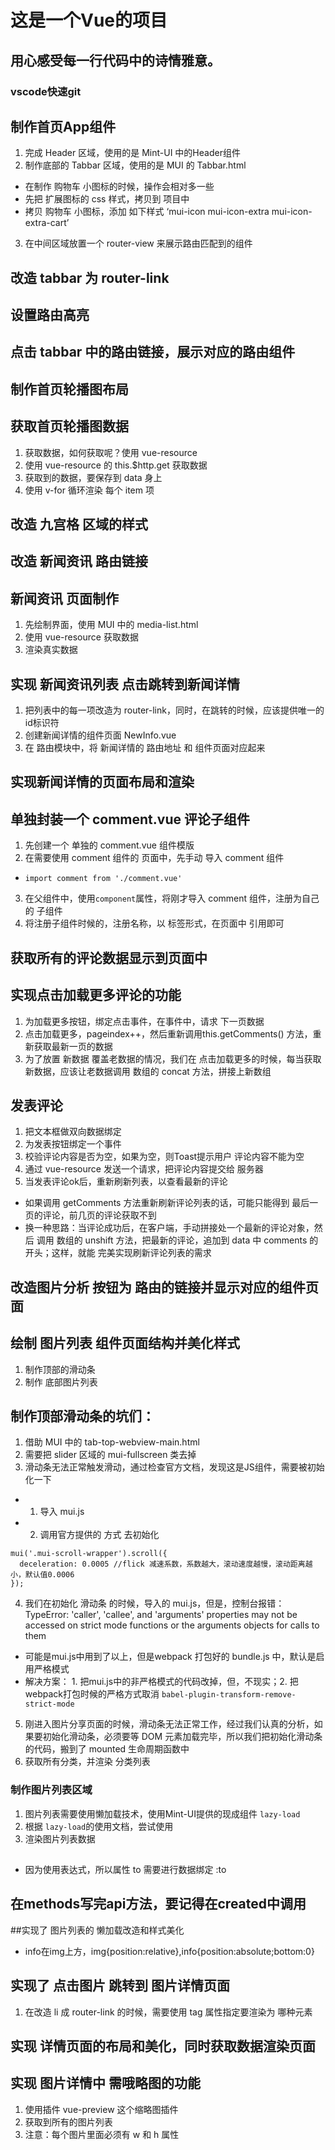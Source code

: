 # 这是一个Vue的项目
## 用心感受每一行代码中的诗情雅意。
### vscode快速git

## 制作首页App组件
1. 完成 Header 区域，使用的是 Mint-UI 中的Header组件
2. 制作底部的 Tabbar 区域，使用的是 MUI 的 Tabbar.html
  + 在制作 购物车 小图标的时候，操作会相对多一些
  + 先把 扩展图标的 css 样式，拷贝到 项目中
  + 拷贝 购物车 小图标，添加 如下样式 ‘mui-icon mui-icon-extra mui-icon-extra-cart’
3. 在中间区域放置一个 router-view 来展示路由匹配到的组件

## 改造 tabbar 为 router-link

## 设置路由高亮

## 点击 tabbar 中的路由链接，展示对应的路由组件

## 制作首页轮播图布局

## 获取首页轮播图数据
1. 获取数据，如何获取呢？使用 vue-resource
2. 使用 vue-resource 的 this.$http.get 获取数据
3. 获取到的数据，要保存到 data 身上
4. 使用 v-for 循环渲染 每个 item 项

## 改造 九宫格 区域的样式

## 改造 新闻资讯 路由链接

## 新闻资讯 页面制作
1. 先绘制界面，使用 MUI 中的 media-list.html
2. 使用 vue-resource 获取数据
3. 渲染真实数据

## 实现 新闻资讯列表 点击跳转到新闻详情
1. 把列表中的每一项改造为 router-link，同时，在跳转的时候，应该提供唯一的id标识符
2. 创建新闻详情的组件页面 NewInfo.vue
3. 在 路由模块中，将 新闻详情的 路由地址 和 组件页面对应起来

## 实现新闻详情的页面布局和渲染

## 单独封装一个 comment.vue 评论子组件
1. 先创建一个 单独的 comment.vue 组件模版
2. 在需要使用 comment 组件的 页面中，先手动 导入 comment 组件
  + `import comment from './comment.vue'`
3. 在父组件中，使用`component`属性，将刚才导入 comment 组件，注册为自己的 子组件
4. 将注册子组件时候的，注册名称，以 标签形式，在页面中 引用即可

## 获取所有的评论数据显示到页面中

## 实现点击加载更多评论的功能
1. 为加载更多按钮，绑定点击事件，在事件中，请求 下一页数据
2. 点击加载更多，pageindex++，然后重新调用this.getComments() 方法，重新获取最新一页的数据
3. 为了放置 新数据 覆盖老数据的情况，我们在 点击加载更多的时候，每当获取新数据，应该让老数据调用 数组的 concat 方法，拼接上新数组

## 发表评论
1. 把文本框做双向数据绑定
2. 为发表按钮绑定一个事件
3. 校验评论内容是否为空，如果为空，则Toast提示用户 评论内容不能为空
4. 通过 vue-resource 发送一个请求，把评论内容提交给 服务器
5. 当发表评论ok后，重新刷新列表，以查看最新的评论
 + 如果调用 getComments 方法重新刷新评论列表的话，可能只能得到 最后一页的评论，前几页的评论获取不到
 + 换一种思路：当评论成功后，在客户端，手动拼接处一个最新的评论对象，然后 调用 数组的 unshift 方法，把最新的评论，追加到 data 中 comments 的开头；这样，就能 完美实现刷新评论列表的需求

 ## 改造图片分析 按钮为 路由的链接并显示对应的组件页面


## 绘制 图片列表 组件页面结构并美化样式
1. 制作顶部的滑动条
2. 制作 底部图片列表
## 制作顶部滑动条的坑们：
1. 借助 MUI 中的 tab-top-webview-main.html 
2. 需要把 slider 区域的 mui-fullscreen 类去掉
3. 滑动条无法正常触发滑动，通过检查官方文档，发现这是JS组件，需要被初始化一下
  + 1. 导入 mui.js
  + 2. 调用官方提供的 方式 去初始化
  ```
  mui('.mui-scroll-wrapper').scroll({
	deceleration: 0.0005 //flick 减速系数，系数越大，滚动速度越慢，滚动距离越小，默认值0.0006
  });
  ```
4. 我们在初始化 滑动条 的时候，导入的 mui.js，但是，控制台报错：TypeError: 'caller', 'callee', and 'arguments' properties may not be accessed on strict mode functions or the arguments objects for calls to them
 + 可能是mui.js中用到了以上，但是webpack 打包好的 bundle.js 中，默认是启用严格模式
 + 解决方案： 1. 把mui.js中的非严格模式的代码改掉，但，不现实；2. 把webpack打包时候的严格方式取消 `babel-plugin-transform-remove-strict-mode`
5. 刚进入图片分享页面的时候，滑动条无法正常工作，经过我们认真的分析，如果要初始化滑动条，必须要等 DOM 元素加载完毕，所以我们把初始化滑动条的代码，搬到了 mounted 生命周期函数中
6. 获取所有分类，并渲染 分类列表

### 制作图片列表区域
1. 图片列表需要使用懒加载技术，使用Mint-UI提供的现成组件 `lazy-load`
2. 根据 `lazy-load`的使用文档，尝试使用
3. 渲染图片列表数据

## <router-link :to="'/home/photoinfo/' + item.id" v-for="item in list" :key="item.id" tag="li"> 
 + 因为使用表达式，所以属性 to 需要进行数据绑定 :to

## 在methods写完api方法，要记得在created中调用

##实现了 图片列表的 懒加载改造和样式美化
+ info在img上方，img{position:relative},info{position:absolute;bottom:0}

## 实现了 点击图片 跳转到 图片详情页面
1. 在改造 li 成 router-link 的时候，需要使用 tag 属性指定要渲染为 哪种元素

## 实现 详情页面的布局和美化，同时获取数据渲染页面

## 实现 图片详情中 需哦略图的功能
1. 使用插件 vue-preview 这个缩略图插件
2. 获取到所有的图片列表
3. 注意：每个图片里面必须有 w 和 h 属性